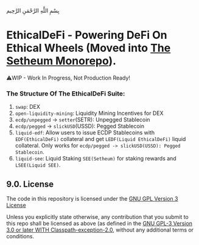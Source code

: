 بِسْمِ اللَّهِ الرَّحْمَنِ الرَّحِيم

# EthicalDeFi - Powering DeFi On Ethical Wheels (Moved into [The Setheum Monorepo](https://github.com/Setheum-Labs/Setheum)).

⚠️WIP - Work In Progress, Not Production Ready!

### The Structure Of The EthicalDeFi Suite:
1. `swap`: DEX
2. `open-liquidity-mining`: Liquidity Mining Incentives for DEX
4. `ecdp/unpegged` -> `setter`(SETR): Unpegged Stablecoin
5. `ecdp/pegged` -> `slickUSD`(USSD): Pegged Stablecoin
7. `liquid-edf`: Allow users to issue ECDP Stablecoins with `EDF(EthicalDeFi)` collateral and get `LEDF(Liquid EthicalDeFi)` liquid collateral. Only works for `ecdp/pegged -> slickUSD(USSD): Pegged Stablecoin`.
3. `liquid-see`: Liquid Staking `SEE(Setheum)` for staking rewards and `LSEE(Liquid SEE)`.

## 9.0. License

The code in this repository is licensed under the [GNU GPL Version 3 License](./LICENSE.md)

Unless you explicitly state otherwise, any contribution that you submit to this repo shall be licensed as above (as defined in the [GNU GPL-3 Version 3.0 or later WITH Classpath-exception-2.0](./LICENSE.md), without any additional terms or conditions.
